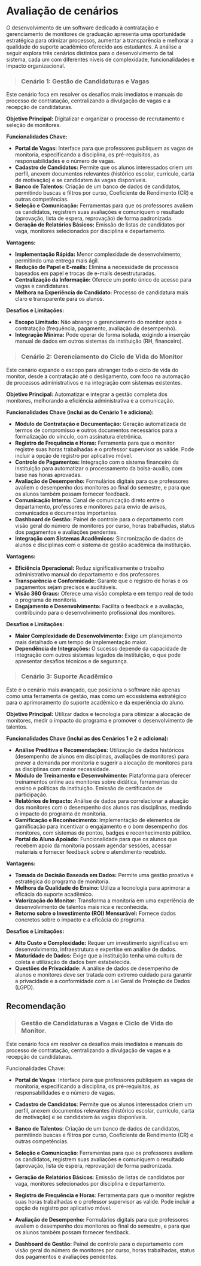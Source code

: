# **Avaliação de cenários**

O desenvolvimento de um software dedicado à contratação e gerenciamento de monitores de graduação apresenta uma oportunidade estratégica para otimizar processos, aumentar a transparência e melhorar a qualidade do suporte acadêmico oferecido aos estudantes. A análise a seguir explora três cenários distintos para o desenvolvimento de tal sistema, cada um com diferentes níveis de complexidade, funcionalidades e impacto organizacional.

> ### **Cenário 1: Gestão de Candidaturas e Vagas**

Este cenário foca em resolver os desafios mais imediatos e manuais do processo de contratação, centralizando a divulgação de vagas e a recepção de candidaturas.

**Objetivo Principal:** Digitalizar e organizar o processo de recrutamento e seleção de monitores.

**Funcionalidades Chave:**

* **Portal de Vagas:** Interface para que professores publiquem as vagas de monitoria, especificando a disciplina, os pré-requisitos, as responsabilidades e o número de vagas.
* **Cadastro de Candidatos:** Permite que os alunos interessados criem um perfil, anexem documentos relevantes (histórico escolar, currículo, carta de motivação) e se candidatem às vagas disponíveis.
* **Banco de Talentos:** Criação de um banco de dados de candidatos, permitindo buscas e filtros por curso, Coeficiente de Rendimento (CR) e outras competências.
* **Seleção e Comunicação:** Ferramentas para que os professores avaliem os candidatos, registrem suas avaliações e comuniquem o resultado (aprovação, lista de espera, reprovação) de forma padronizada.
* **Geração de Relatórios Básicos:** Emissão de listas de candidatos por vaga, monitores selecionados por disciplina e departamento.

**Vantagens:**

* **Implementação Rápida:** Menor complexidade de desenvolvimento, permitindo uma entrega mais ágil.
* **Redução de Papel e E-mails:** Elimina a necessidade de processos baseados em papel e trocas de e-mails desestruturadas.
* **Centralização da Informação:** Oferece um ponto único de acesso para vagas e candidaturas.
* **Melhora na Experiência do Candidato:** Processo de candidatura mais claro e transparente para os alunos.

**Desafios e Limitações:**

* **Escopo Limitado:** Não abrange o gerenciamento do monitor após a contratação (frequência, pagamento, avaliação de desempenho).
* **Integração Mínima:** Pode operar de forma isolada, exigindo a inserção manual de dados em outros sistemas da instituição (RH, financeiro).

> ### Cenário 2: Gerenciamento do Ciclo de Vida do Monitor

Este cenário expande o escopo para abranger todo o ciclo de vida do monitor, desde a contratação até o desligamento, com foco na automação de processos administrativos e na integração com sistemas existentes.

**Objetivo Principal:** Automatizar e integrar a gestão completa dos monitores, melhorando a eficiência administrativa e a comunicação.

**Funcionalidades Chave (inclui as do Cenário 1 e adiciona):**

* **Módulo de Contratação e Documentação:** Geração automatizada de termos de compromisso e outros documentos necessários para a formalização do vínculo, com assinatura eletrônica.
* **Registro de Frequência e Horas:** Ferramenta para que o monitor registre suas horas trabalhadas e o professor supervisor as valide. Pode incluir a opção de registro por aplicativo móvel.
* **Controle de Pagamentos:** Integração com o sistema financeiro da instituição para automatizar o processamento da bolsa-auxílio, com base nas horas aprovadas.
* **Avaliação de Desempenho:** Formulários digitais para que professores avaliem o desempenho dos monitores ao final do semestre, e para que os alunos também possam fornecer feedback.
* **Comunicação Interna:** Canal de comunicação direto entre o departamento, professores e monitores para envio de avisos, comunicados e documentos importantes.
* **Dashboard de Gestão:** Painel de controle para o departamento com visão geral do número de monitores por curso, horas trabalhadas, status dos pagamentos e avaliações pendentes.
* **Integração com Sistemas Acadêmicos:** Sincronização de dados de alunos e disciplinas com o sistema de gestão acadêmica da instituição.

**Vantagens:**

* **Eficiência Operacional:** Reduz significativamente o trabalho administrativo manual do departamento e dos professores.
* **Transparência e Conformidade:** Garante que o registro de horas e os pagamentos sejam precisos e auditáveis.
* **Visão 360 Graus:** Oferece uma visão completa e em tempo real de todo o programa de monitoria.
* **Engajamento e Desenvolvimento:** Facilita o feedback e a avaliação, contribuindo para o desenvolvimento profissional dos monitores.

**Desafios e Limitações:**

* **Maior Complexidade de Desenvolvimento:** Exige um planejamento mais detalhado e um tempo de implementação maior.
* **Dependência de Integrações:** O sucesso depende da capacidade de integração com outros sistemas legados da instituição, o que pode apresentar desafios técnicos e de segurança.

> ### Cenário 3: Suporte Acadêmico

Este é o cenário mais avançado, que posiciona o software não apenas como uma ferramenta de gestão, mas como um ecossistema estratégico para o aprimoramento do suporte acadêmico e da experiência do aluno.

**Objetivo Principal:** Utilizar dados e tecnologia para otimizar a alocação de monitores, medir o impacto do programa e promover o desenvolvimento de talentos.

**Funcionalidades Chave (inclui as dos Cenários 1 e 2 e adiciona):**

* **Análise Preditiva e Recomendações:** Utilização de dados históricos (desempenho de alunos em disciplinas, avaliações de monitores) para prever a demanda por monitoria e sugerir a alocação de monitores para as disciplinas com maior necessidade.
* **Módulo de Treinamento e Desenvolvimento:** Plataforma para oferecer treinamentos online aos monitores sobre didática, ferramentas de ensino e políticas da instituição. Emissão de certificados de participação.
* **Relatórios de Impacto:** Análise de dados para correlacionar a atuação dos monitores com o desempenho dos alunos nas disciplinas, medindo o impacto do programa de monitoria.
* **Gamificação e Reconhecimento:** Implementação de elementos de gamificação para incentivar o engajamento e o bom desempenho dos monitores, com sistemas de pontos, badges e reconhecimento público.
* **Portal do Aluno Apoiado:** Funcionalidade para que os alunos que recebem apoio da monitoria possam agendar sessões, acessar materiais e fornecer feedback sobre o atendimento recebido.

**Vantagens:**

* **Tomada de Decisão Baseada em Dados:** Permite uma gestão proativa e estratégica do programa de monitoria.
* **Melhora da Qualidade do Ensino:** Utiliza a tecnologia para aprimorar a eficácia do suporte acadêmico.
* **Valorização do Monitor:** Transforma a monitoria em uma experiência de desenvolvimento de talentos mais rica e reconhecida.
* **Retorno sobre o Investimento (ROI) Mensurável:** Fornece dados concretos sobre o impacto e a eficácia do programa.

**Desafios e Limitações:**

* **Alto Custo e Complexidade:** Requer um investimento significativo em desenvolvimento, infraestrutura e expertise em análise de dados.
* **Maturidade de Dados:** Exige que a instituição tenha uma cultura de coleta e utilização de dados bem estabelecida.
* **Questões de Privacidade:** A análise de dados de desempenho de alunos e monitores deve ser tratada com extremo cuidado para garantir a privacidade e a conformidade com a Lei Geral de Proteção de Dados (LGPD).

## **Recomendação**

> ### Gestão de Candidaturas a Vagas e Ciclo de Vida do Monitor.

Este cenário foca em resolver os desafios mais imediatos e manuais do processo de contratação, centralizando a divulgação de vagas e a recepção de candidaturas.

Funcionalidades Chave:

* **Portal de Vagas**: Interface para que professores publiquem as vagas de monitoria, especificando a disciplina, os pré-requisitos, as responsabilidades e o número de vagas.

* **Cadastro de Candidatos**: Permite que os alunos interessados criem um perfil, anexem documentos relevantes (histórico escolar, currículo, carta de motivação) e se candidatem às vagas disponíveis.

* **Banco de Talentos**: Criação de um banco de dados de candidatos, permitindo buscas e filtros por curso, Coeficiente de Rendimento (CR) e outras competências.

* **Seleção e Comunicação**: Ferramentas para que os professores avaliem os candidatos, registrem suas avaliações e comuniquem o resultado (aprovação, lista de espera, reprovação) de forma padronizada.

* **Geração de Relatórios Básicos**: Emissão de listas de candidatos por vaga, monitores selecionados por disciplina e departamento.

* **Registro de Frequência e Horas**: Ferramenta para que o monitor registre suas horas trabalhadas e o professor supervisor as valide. Pode incluir a opção de registro por aplicativo móvel.

* **Avaliação de Desempenho:** Formulários digitais para que professores avaliem o desempenho dos monitores ao final do semestre, e para que os alunos também possam fornecer feedback.

* **Dashboard de Gestão:** Painel de controle para o departamento com visão geral do número de monitores por curso, horas trabalhadas, status dos pagamentos e avaliações pendentes.